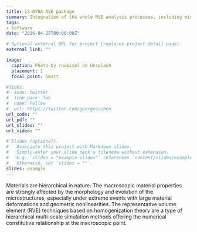```yaml
---
title: LS-DYNA RVE package
summary: Integration of the whole RVE analysis processes, including microstructural reconstruction, preparation of boundary conditions, FE analysis of the boundary value problem and RVE homogenization.
tags:
- Software
date: "2016-04-27T00:00:00Z"

# Optional external URL for project (replaces project detail page).
external_link: ""

image:
  caption: Photo by rawpixel on Unsplash
  placement: 1
  focal_point: Smart

#links:
#- icon: twitter
#  icon_pack: fab
#  name: Follow
#  url: https://twitter.com/georgecushen
url_code: ""
url_pdf: ""
url_slides: ""
url_video: ""

# Slides (optional).
#   Associate this project with Markdown slides.
#   Simply enter your slide deck's filename without extension.
#   E.g. `slides = "example-slides"` references `content/slides/example-slides.md`.
#   Otherwise, set `slides = ""`.
slides: example
---
```

Materials are hierarchical in nature. The macroscopic material properties are strongly affected by the morphology and evolution of the microstructures, especially under extreme events with large material deformations and geometric nonlinearities. The representative volume element (RVE) techniques based on homogenization theory are a type of hierarchical multi-scale simulation methods offering the numerical constitutive relationship at the macroscopic point.
